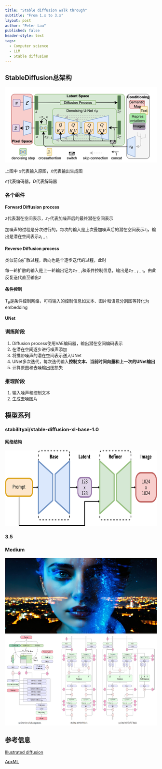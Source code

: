 ```yaml
---
title: "Stable diffusion walk through"
subtitle: "From 1.x to 3.x"
layout: post
author: "Peter Lau"
published: false
header-style: text
tags:
  - Computer science
  - LLM
  - Stable diffusion
---
```



## StableDiffusion总架构

<div>
  <img class="shadow" src="/img/stable_diffusion/stable_diffusion_arch.png" width="800" height="250" alt="sd arch">
</div>

上图中
$x$代表输入原图，$\tilde{x}$代表输出生成图

$\mathcal{E}$代表编码器，$D$代表解码器

### 各个组件
#### Forward Diffusion process

$z$代表潜在空间表示，$z_{T}$代表加噪声后的最终潜在空间表示

加噪声的过程是分次进行的，每次的输入是上次叠加噪声后的潜在空间表示$z_{i}$，输出是潜在空间表示$z_{i+1}$

#### Reverse Diffusion process

类似前向扩散过程，后向也是个逐步迭代的过程，此时

每一轮扩散的输入是上一轮输出记为$z_{T-i}$和条件控制信息，输出是$z_{T-i-1}$，由此反复迭代直至输出$z$

#### 条件控制

T$_\theta$是条件控制网络，可将输入的控制信息如文本、图片和语意分割图等转化为embedding

#### UNet



### 训练阶段

1. Diffusion process使用VAE编码器，输出潜在空间编码表示
2. 在潜在空间逐步进行噪声添加
3. 将携带噪声的潜在空间表示送入UNet
4. UNet多次迭代，每次迭代输入**控制文本、当前时间向量和上一次的UNet输出**
5. 计算原图和去噪输出图损失

### 推理阶段

1. 输入噪声和控制文本
2. 生成去噪图片

## 模型系列
### stabilityai/stable-diffusion-xl-base-1.0
#### 网络结构

<div>
  <img class="shadow" src="/img/stable_diffusion/sd_xl_1_0.png" width="800" height="250" alt="XL pipeline">
</div>



### 3.5
### Medium

<div>
  <img class="shadow" src="/img/stable_diffusion/sd3.5_medium_demo.jpg" width="800" height="250" alt="sd 3.5 medium">
</div>

<div>
  <img class="shadow" src="/img/stable_diffusion/mmdit-x.png" width="800" height="300" alt="sd 3.5 medium">
</div>


## 参考信息

[Illustrated diffusion](https://jalammar.github.io/illustrated-stable-diffusion/?utm_source=chatgpt.com)

[ApxML](https://apxml.com/courses/advanced-diffusion-architectures/chapter-2-advanced-unet-architectures/unet-attention-mechanisms)




